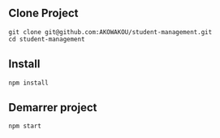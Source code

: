## Clone Project
    git clone git@github.com:AKOWAKOU/student-management.git
    cd student-management

## Install
    npm install

## Demarrer project
    npm start        